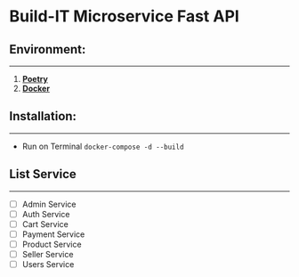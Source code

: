 # Build-IT Microservice Fast API

## Environment:

---

1. [**Poetry**]("https://python-poetry.org/")
2. [**Docker**]("https://www.docker.com/")


## Installation:

---

- Run on Terminal `docker-compose -d --build`



## List Service

---

- [ ] Admin Service
- [ ] Auth Service
- [ ] Cart Service
- [ ] Payment Service
- [ ] Product Service
- [ ] Seller Service
- [ ] Users Service